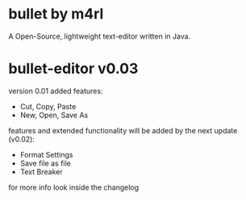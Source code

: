 # bullet by m4rl

A Open-Source, lightweight text-editor written in Java.


# bullet-editor v0.03


version 0.01 added features:

- Cut, Copy, Paste
- New, Open, Save As


features and extended functionality will be added by the next update (v0.02):

- Format Settings
- Save file as file
- Text Breaker



for more info look inside the changelog

